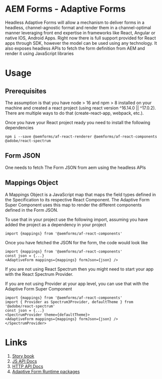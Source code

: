 # AEM Forms - Adaptive Forms

Headless Adaptive Forms will allow a mechanism to deliver forms in a headless, channel-agnostic format and render them in a channel-optimal manner leveraging front end expertise in frameworks like React, Angular or native IOS, Android Apps. Right now there is full support provided for React apps through SDK, however the model can be used using any technology. It also exposes headless APIs to fetch the form definition from AEM and render it using JavaScript libraries

# Usage

## Prerequisites
The assumption is that you have node > 16 and npm > 8 installed on your machine and created a react project (using react version ^16.14.0 || ^17.0.2). There are multiple ways to do that (create-react-app, webpack, etc.).

Once you have your React project ready you need to install the following dependencies

```
npm i --save @aemforms/af-react-renderer @aemforms/af-react-components @adobe/react-spectrum
```

## Form JSON
One needs to fetch The Form JSON from aem using the headless APIs

## Mappings Object

A Mappings Object is a JavaScript map that maps the field types defined in the Specification to its respective React Component. The Adaptive Form Super Component uses this map to render the different components defined in the Form JSON.

To use that in your project use the following import, assuming you have added the project as a dependency in your project

```
import {mappings} from '@aemforms/af-react-components'
```

Once you have fetched the JSON for the form, the code would look like

```
import {mappings} from '@aemforms/af-react-components'
const json = {...}
<AdaptiveForm mappings={mappings} formJson={json} />
```

If you are not using React Spectrum then you might need to start your app with the React Spectrum Provider.

If you are not using Provider at your app level, you can use that with the Adaptive Form Super Component

```
import {mappings} from '@aemforms/af-react-components'
import { Provider as Spectrum3Provider, defaultTheme } from '@adobe/react-spectrum'
const json = {...}
<SpectrumProvider theme={defaultTheme}>
<AdaptiveForm mappings={mappings} formJson={json} />
</SpectrumProvider>
```
# Links
1. [Story book](https://opensource.adobe.com/aem-forms-af-runtime/storybook)
2. [JS API Docs](https://opensource.adobe.com/aem-forms-af-runtime/jsdocs)
3. [HTTP API Docs](https://opensource.adobe.com/aem-forms-af-runtime/api)
4. [Adaptive Form Runtime packages](https://www.npmjs.com/org/aemforms)
